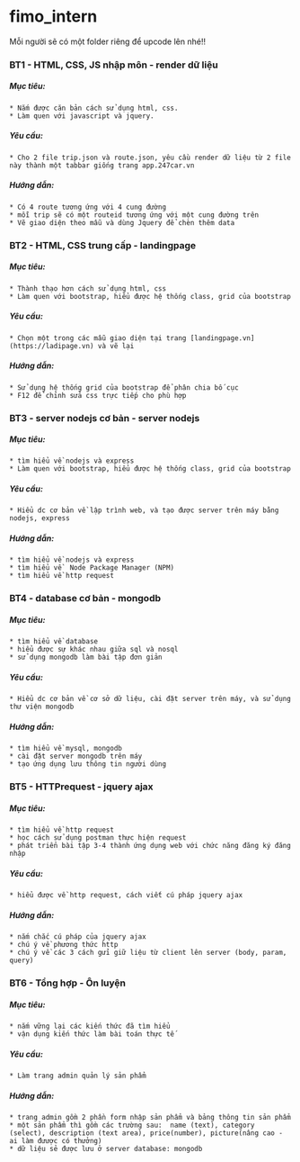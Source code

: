 # fimo_intern
Mỗi người sẽ có một folder riêng để upcode lên nhé!!
### BT1 - HTML, CSS, JS nhập môn - render dữ liệu
  ##### Mục tiêu: 
    * Nắm được căn bản cách sử dụng html, css.
    * Làm quen với javascript và jquery.
  ##### Yêu cầu:
    * Cho 2 file trip.json và route.json, yêu cầu render dữ liệu từ 2 file này thành một tabbar giống trang app.247car.vn
  ##### Hướng dẫn:
    * Có 4 route tương ứng với 4 cung đường
    * mỗi trip sẽ có một routeid tương ứng với một cung đường trên
    * Vẽ giao diện theo mẫu và dùng Jquery để chèn thêm data
    
### BT2 - HTML, CSS trung cấp - landingpage
  ##### Mục tiêu: 
    * Thành thạo hơn cách sử dụng html, css
    * Làm quen với bootstrap, hiểu được hệ thống class, grid của bootstrap 
  ##### Yêu cầu:
    * Chọn một trong các mẫu giao diện tại trang [landingpage.vn](https://ladipage.vn) và vẽ lại
  ##### Hướng dẫn:
    * Sử dụng hệ thống grid của bootstrap để phân chia bố cục
    * F12 để chỉnh sửa css trực tiếp cho phù hợp
    
### BT3 - server nodejs cơ bản - server nodejs
  ##### Mục tiêu: 
    * tìm hiểu về nodejs và express
    * Làm quen với bootstrap, hiểu được hệ thống class, grid của bootstrap 
  ##### Yêu cầu:
    * Hiểu dc cơ bản về lập trình web, và tạo được server trên máy bằng nodejs, express
  ##### Hướng dẫn:
    * tìm hiểu về nodejs và express
    * tìm hiểu về  Node Package Manager (NPM)
    * tìm hiểu về http request
    
### BT4 - database cơ bản - mongodb
  ##### Mục tiêu: 
    * tìm hiểu về database
    * hiểu được sự khác nhau giữa sql và nosql
    * sử dụng mongodb làm bài tập đơn giản
  ##### Yêu cầu:
    * Hiểu dc cơ bản về cơ sở dữ liệu, cài đặt server trên máy, và sử dụng thư viện mongodb
  ##### Hướng dẫn:
    * tìm hiểu về mysql, mongodb
    * cài đặt server mongodb trên máy
    * tạo ứng dụng lưu thông tin người dùng
### BT5 - HTTPrequest - jquery ajax
  ##### Mục tiêu: 
    * tìm hiểu về http request
    * học cách sử dụng postman thực hiện request
    * phát triển bài tập 3-4 thành ứng dụng web với chức năng đăng ký đăng nhập
  ##### Yêu cầu:
    * hiểu được về http request, cách viết cú pháp jquery ajax
  ##### Hướng dẫn:
    * nắm chắc cú pháp của jquery ajax
    * chú ý về phương thức http
    * chú ý về các 3 cách gửi giữ liệu từ client lên server (body, param, query)
### BT6 - Tổng hợp - Ôn luyện
  ##### Mục tiêu: 
    * nắm vững lại các kiến thức đã tìm hiểu
    * vận dụng kiến thức làm bài toán thực tế
  ##### Yêu cầu:
    * Làm trang admin quản lý sản phẩm
  ##### Hướng dẫn:
    * trang admin gồm 2 phần form nhập sản phẩm và bảng thông tin sản phẩm
    * một sản phẩm thì gồm các trường sau:  name (text), category (select), description (text area), price(number), picture(nâng cao - ai làm đưược có thưởng)
    * dữ liệu sẻ được lưu ở server database: mongodb
    
    
    
